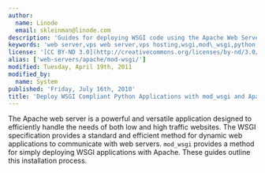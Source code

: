 ```yaml
---
author:
  name: Linode
  email: skleinman@linode.com
description: 'Guides for deploying WSGI code using the Apache Web Server.'
keywords: 'web server,vps web server,vps hosting,wsgi,mod\_wsgi,python,apache'
license: '[CC BY-ND 3.0](http://creativecommons.org/licenses/by-nd/3.0/us/)'
alias: ['web-servers/apache/mod-wsgi/']
modified: Tuesday, April 19th, 2011
modified_by:
  name: System
published: 'Friday, July 16th, 2010'
title: 'Deploy WSGI Compliant Python Applications with mod_wsgi and Apache'
---
```


The Apache web server is a powerful and versatile application designed to efficiently handle the needs of both low and high traffic websites. The WSGI specification provides a standard and efficient method for dynamic web applications to communicate with web servers. `mod_wsgi` provides a method for simply deploying WSGI applications with Apache. These guides outline this installation process.
